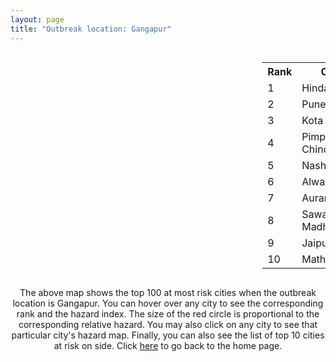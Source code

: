```yaml
---
layout: page
title: "Outbreak location: Gangapur"
---
```

<div style="width: 100%; overflow: auto;">
<div style="width: 75%; float: left;">
<div id="mapid">
<script src="https://buda-magenta.github.io/hazard_map/load_map.js"></script>

<script>
var marker_outbreak = L.marker([19.794750, 75.077922],{"autoPan": true}).addTo(map); marker_outbreak.bindTooltip("Gangapur").openTooltip();

var circle_1 = L.circle([26.732501, 77.036312], {"pane": "markerPane", "color": "red", "fill": true, "fillOpacity": 0.2, "fillRule": "evenodd", "lineCap": "round", "lineJoin": "round", "opacity": 1.0, "radius": 78127, "stroke": true, "weight": 3}).addTo(map);
circle_1.bindTooltip("Hindaun<br>rank: 1<br>hazard index: 0.078128")
circle_1.bindPopup('<a href="https://buda-magenta.github.io/hazard_map/Hindaun">Hindaun</a>')

var circle_2 = L.circle([18.521428, 73.854454], {"pane": "markerPane", "color": "red", "fill": true, "fillOpacity": 0.2, "fillRule": "evenodd", "lineCap": "round", "lineJoin": "round", "opacity": 1.0, "radius": 55909, "stroke": true, "weight": 3}).addTo(map);
circle_2.bindTooltip("Pune<br>rank: 2<br>hazard index: 0.055910")
circle_2.bindPopup('<a href="https://buda-magenta.github.io/hazard_map/Pune">Pune</a>')

var circle_3 = L.circle([25.196826, 76.000893], {"pane": "markerPane", "color": "red", "fill": true, "fillOpacity": 0.2, "fillRule": "evenodd", "lineCap": "round", "lineJoin": "round", "opacity": 1.0, "radius": 36816, "stroke": true, "weight": 3}).addTo(map);
circle_3.bindTooltip("Kota<br>rank: 3<br>hazard index: 0.036816")
circle_3.bindPopup('<a href="https://buda-magenta.github.io/hazard_map/Kota">Kota</a>')

var circle_4 = L.circle([18.627929, 73.800983], {"pane": "markerPane", "color": "red", "fill": true, "fillOpacity": 0.2, "fillRule": "evenodd", "lineCap": "round", "lineJoin": "round", "opacity": 1.0, "radius": 31035, "stroke": true, "weight": 3}).addTo(map);
circle_4.bindTooltip("Pimpri Chinchwad<br>rank: 4<br>hazard index: 0.031035")
circle_4.bindPopup('<a href="https://buda-magenta.github.io/hazard_map/Pimpri_Chinchwad">Pimpri Chinchwad</a>')

var circle_5 = L.circle([20.011247, 73.790236], {"pane": "markerPane", "color": "red", "fill": true, "fillOpacity": 0.2, "fillRule": "evenodd", "lineCap": "round", "lineJoin": "round", "opacity": 1.0, "radius": 26685, "stroke": true, "weight": 3}).addTo(map);
circle_5.bindTooltip("Nashik<br>rank: 5<br>hazard index: 0.026685")
circle_5.bindPopup('<a href="https://buda-magenta.github.io/hazard_map/Nashik">Nashik</a>')

var circle_6 = L.circle([27.639077, 76.614452], {"pane": "markerPane", "color": "red", "fill": true, "fillOpacity": 0.2, "fillRule": "evenodd", "lineCap": "round", "lineJoin": "round", "opacity": 1.0, "radius": 22309, "stroke": true, "weight": 3}).addTo(map);
circle_6.bindTooltip("Alwar<br>rank: 6<br>hazard index: 0.022310")
circle_6.bindPopup('<a href="https://buda-magenta.github.io/hazard_map/Alwar">Alwar</a>')

var circle_7 = L.circle([19.877263, 75.339024], {"pane": "markerPane", "color": "red", "fill": true, "fillOpacity": 0.2, "fillRule": "evenodd", "lineCap": "round", "lineJoin": "round", "opacity": 1.0, "radius": 21088, "stroke": true, "weight": 3}).addTo(map);
circle_7.bindTooltip("Aurangabad<br>rank: 7<br>hazard index: 0.021089")
circle_7.bindPopup('<a href="https://buda-magenta.github.io/hazard_map/Aurangabad">Aurangabad</a>')

var circle_8 = L.circle([26.229141, 76.304533], {"pane": "markerPane", "color": "red", "fill": true, "fillOpacity": 0.2, "fillRule": "evenodd", "lineCap": "round", "lineJoin": "round", "opacity": 1.0, "radius": 13030, "stroke": true, "weight": 3}).addTo(map);
circle_8.bindTooltip("Sawai Madhopur<br>rank: 8<br>hazard index: 0.013030")
circle_8.bindPopup('<a href="https://buda-magenta.github.io/hazard_map/Sawai_Madhopur">Sawai Madhopur</a>')

var circle_9 = L.circle([26.915458, 75.818982], {"pane": "markerPane", "color": "red", "fill": true, "fillOpacity": 0.2, "fillRule": "evenodd", "lineCap": "round", "lineJoin": "round", "opacity": 1.0, "radius": 11185, "stroke": true, "weight": 3}).addTo(map);
circle_9.bindTooltip("Jaipur<br>rank: 9<br>hazard index: 0.011186")
circle_9.bindPopup('<a href="https://buda-magenta.github.io/hazard_map/Jaipur">Jaipur</a>')

var circle_10 = L.circle([27.633333, 77.583333], {"pane": "markerPane", "color": "red", "fill": true, "fillOpacity": 0.2, "fillRule": "evenodd", "lineCap": "round", "lineJoin": "round", "opacity": 1.0, "radius": 10462, "stroke": true, "weight": 3}).addTo(map);
circle_10.bindTooltip("Mathura<br>rank: 10<br>hazard index: 0.010463")
circle_10.bindPopup('<a href="https://buda-magenta.github.io/hazard_map/Mathura">Mathura</a>')

var circle_11 = L.circle([20.843512, 75.525927], {"pane": "markerPane", "color": "red", "fill": true, "fillOpacity": 0.2, "fillRule": "evenodd", "lineCap": "round", "lineJoin": "round", "opacity": 1.0, "radius": 8263, "stroke": true, "weight": 3}).addTo(map);
circle_11.bindTooltip("Jalgaon<br>rank: 11<br>hazard index: 0.008264")
circle_11.bindPopup('<a href="https://buda-magenta.github.io/hazard_map/Jalgaon">Jalgaon</a>')

var circle_12 = L.circle([27.265212, 77.369126], {"pane": "markerPane", "color": "red", "fill": true, "fillOpacity": 0.2, "fillRule": "evenodd", "lineCap": "round", "lineJoin": "round", "opacity": 1.0, "radius": 7522, "stroke": true, "weight": 3}).addTo(map);
circle_12.bindTooltip("Bharatpur<br>rank: 12<br>hazard index: 0.007522")
circle_12.bindPopup('<a href="https://buda-magenta.github.io/hazard_map/Bharatpur">Bharatpur</a>')

var circle_13 = L.circle([28.651718, 77.221939], {"pane": "markerPane", "color": "red", "fill": true, "fillOpacity": 0.2, "fillRule": "evenodd", "lineCap": "round", "lineJoin": "round", "opacity": 1.0, "radius": 6755, "stroke": true, "weight": 3}).addTo(map);
circle_13.bindTooltip("Delhi<br>rank: 13<br>hazard index: 0.006755")
circle_13.bindPopup('<a href="https://buda-magenta.github.io/hazard_map/Delhi">Delhi</a>')

var circle_14 = L.circle([19.075990, 72.877393], {"pane": "markerPane", "color": "red", "fill": true, "fillOpacity": 0.2, "fillRule": "evenodd", "lineCap": "round", "lineJoin": "round", "opacity": 1.0, "radius": 6386, "stroke": true, "weight": 3}).addTo(map);
circle_14.bindTooltip("Mumbai<br>rank: 14<br>hazard index: 0.006386")
circle_14.bindPopup('<a href="https://buda-magenta.github.io/hazard_map/Mumbai">Mumbai</a>')

var circle_15 = L.circle([19.250000, 74.750000], {"pane": "markerPane", "color": "red", "fill": true, "fillOpacity": 0.2, "fillRule": "evenodd", "lineCap": "round", "lineJoin": "round", "opacity": 1.0, "radius": 6297, "stroke": true, "weight": 3}).addTo(map);
circle_15.bindTooltip("Ahmadnagar<br>rank: 15<br>hazard index: 0.006297")
circle_15.bindPopup('<a href="https://buda-magenta.github.io/hazard_map/Ahmadnagar">Ahmadnagar</a>')

var circle_16 = L.circle([19.290314, 76.602903], {"pane": "markerPane", "color": "red", "fill": true, "fillOpacity": 0.2, "fillRule": "evenodd", "lineCap": "round", "lineJoin": "round", "opacity": 1.0, "radius": 5512, "stroke": true, "weight": 3}).addTo(map);
circle_16.bindTooltip("Parbhani<br>rank: 16<br>hazard index: 0.005513")
circle_16.bindPopup('<a href="https://buda-magenta.github.io/hazard_map/Parbhani">Parbhani</a>')

var circle_17 = L.circle([19.918233, 75.868625], {"pane": "markerPane", "color": "red", "fill": true, "fillOpacity": 0.2, "fillRule": "evenodd", "lineCap": "round", "lineJoin": "round", "opacity": 1.0, "radius": 5120, "stroke": true, "weight": 3}).addTo(map);
circle_17.bindTooltip("Jalna<br>rank: 17<br>hazard index: 0.005121")
circle_17.bindPopup('<a href="https://buda-magenta.github.io/hazard_map/Jalna">Jalna</a>')

var circle_18 = L.circle([18.182992, 75.743925], {"pane": "markerPane", "color": "red", "fill": true, "fillOpacity": 0.2, "fillRule": "evenodd", "lineCap": "round", "lineJoin": "round", "opacity": 1.0, "radius": 3489, "stroke": true, "weight": 3}).addTo(map);
circle_18.bindTooltip("Barshi<br>rank: 18<br>hazard index: 0.003490")
circle_18.bindPopup('<a href="https://buda-magenta.github.io/hazard_map/Barshi">Barshi</a>')

var circle_19 = L.circle([20.993276, 75.839983], {"pane": "markerPane", "color": "red", "fill": true, "fillOpacity": 0.2, "fillRule": "evenodd", "lineCap": "round", "lineJoin": "round", "opacity": 1.0, "radius": 3369, "stroke": true, "weight": 3}).addTo(map);
circle_19.bindTooltip("Bhusawal<br>rank: 19<br>hazard index: 0.003369")
circle_19.bindPopup('<a href="https://buda-magenta.github.io/hazard_map/Bhusawal">Bhusawal</a>')

var circle_20 = L.circle([22.720362, 75.868200], {"pane": "markerPane", "color": "red", "fill": true, "fillOpacity": 0.2, "fillRule": "evenodd", "lineCap": "round", "lineJoin": "round", "opacity": 1.0, "radius": 2882, "stroke": true, "weight": 3}).addTo(map);
circle_20.bindTooltip("Indore<br>rank: 20<br>hazard index: 0.002882")
circle_20.bindPopup('<a href="https://buda-magenta.github.io/hazard_map/Indore">Indore</a>')

var circle_21 = L.circle([21.365999, 74.284004], {"pane": "markerPane", "color": "red", "fill": true, "fillOpacity": 0.2, "fillRule": "evenodd", "lineCap": "round", "lineJoin": "round", "opacity": 1.0, "radius": 1743, "stroke": true, "weight": 3}).addTo(map);
circle_21.bindTooltip("Nandurbar<br>rank: 21<br>hazard index: 0.001743")
circle_21.bindPopup('<a href="https://buda-magenta.github.io/hazard_map/Nandurbar">Nandurbar</a>')

var circle_22 = L.circle([26.460914, 80.321759], {"pane": "markerPane", "color": "red", "fill": true, "fillOpacity": 0.2, "fillRule": "evenodd", "lineCap": "round", "lineJoin": "round", "opacity": 1.0, "radius": 1712, "stroke": true, "weight": 3}).addTo(map);
circle_22.bindTooltip("Kanpur<br>rank: 22<br>hazard index: 0.001713")
circle_22.bindPopup('<a href="https://buda-magenta.github.io/hazard_map/Kanpur">Kanpur</a>')

var circle_23 = L.circle([24.578721, 73.686257], {"pane": "markerPane", "color": "red", "fill": true, "fillOpacity": 0.2, "fillRule": "evenodd", "lineCap": "round", "lineJoin": "round", "opacity": 1.0, "radius": 1479, "stroke": true, "weight": 3}).addTo(map);
circle_23.bindTooltip("Udaipur<br>rank: 23<br>hazard index: 0.001480")
circle_23.bindPopup('<a href="https://buda-magenta.github.io/hazard_map/Udaipur">Udaipur</a>')

var circle_24 = L.circle([27.175255, 78.009816], {"pane": "markerPane", "color": "red", "fill": true, "fillOpacity": 0.2, "fillRule": "evenodd", "lineCap": "round", "lineJoin": "round", "opacity": 1.0, "radius": 1376, "stroke": true, "weight": 3}).addTo(map);
circle_24.bindTooltip("Agra<br>rank: 24<br>hazard index: 0.001377")
circle_24.bindPopup('<a href="https://buda-magenta.github.io/hazard_map/Agra">Agra</a>')

var circle_25 = L.circle([24.917151, 76.696403], {"pane": "markerPane", "color": "red", "fill": true, "fillOpacity": 0.2, "fillRule": "evenodd", "lineCap": "round", "lineJoin": "round", "opacity": 1.0, "radius": 1323, "stroke": true, "weight": 3}).addTo(map);
circle_25.bindTooltip("Baran<br>rank: 25<br>hazard index: 0.001324")
circle_25.bindPopup('<a href="https://buda-magenta.github.io/hazard_map/Baran">Baran</a>')

var circle_26 = L.circle([28.402979, 77.310384], {"pane": "markerPane", "color": "red", "fill": true, "fillOpacity": 0.2, "fillRule": "evenodd", "lineCap": "round", "lineJoin": "round", "opacity": 1.0, "radius": 1207, "stroke": true, "weight": 3}).addTo(map);
circle_26.bindTooltip("Faridabad<br>rank: 26<br>hazard index: 0.001208")
circle_26.bindPopup('<a href="https://buda-magenta.github.io/hazard_map/Faridabad">Faridabad</a>')

var circle_27 = L.circle([17.849907, 75.276320], {"pane": "markerPane", "color": "red", "fill": true, "fillOpacity": 0.2, "fillRule": "evenodd", "lineCap": "round", "lineJoin": "round", "opacity": 1.0, "radius": 1176, "stroke": true, "weight": 3}).addTo(map);
circle_27.bindTooltip("Solapur<br>rank: 27<br>hazard index: 0.001176")
circle_27.bindPopup('<a href="https://buda-magenta.github.io/hazard_map/Solapur">Solapur</a>')

var circle_28 = L.circle([21.170200, 72.831100], {"pane": "markerPane", "color": "red", "fill": true, "fillOpacity": 0.2, "fillRule": "evenodd", "lineCap": "round", "lineJoin": "round", "opacity": 1.0, "radius": 1060, "stroke": true, "weight": 3}).addTo(map);
circle_28.bindTooltip("Surat<br>rank: 28<br>hazard index: 0.001061")
circle_28.bindPopup('<a href="https://buda-magenta.github.io/hazard_map/Surat">Surat</a>')

var circle_29 = L.circle([26.838100, 80.934600], {"pane": "markerPane", "color": "red", "fill": true, "fillOpacity": 0.2, "fillRule": "evenodd", "lineCap": "round", "lineJoin": "round", "opacity": 1.0, "radius": 1053, "stroke": true, "weight": 3}).addTo(map);
circle_29.bindTooltip("Lucknow<br>rank: 29<br>hazard index: 0.001054")
circle_29.bindPopup('<a href="https://buda-magenta.github.io/hazard_map/Lucknow">Lucknow</a>')

var circle_30 = L.circle([19.194329, 72.970178], {"pane": "markerPane", "color": "red", "fill": true, "fillOpacity": 0.2, "fillRule": "evenodd", "lineCap": "round", "lineJoin": "round", "opacity": 1.0, "radius": 943, "stroke": true, "weight": 3}).addTo(map);
circle_30.bindTooltip("Thane<br>rank: 30<br>hazard index: 0.000943")
circle_30.bindPopup('<a href="https://buda-magenta.github.io/hazard_map/Thane">Thane</a>')

var circle_31 = L.circle([26.203725, 78.157363], {"pane": "markerPane", "color": "red", "fill": true, "fillOpacity": 0.2, "fillRule": "evenodd", "lineCap": "round", "lineJoin": "round", "opacity": 1.0, "radius": 888, "stroke": true, "weight": 3}).addTo(map);
circle_31.bindTooltip("Gwalior<br>rank: 31<br>hazard index: 0.000888")
circle_31.bindPopup('<a href="https://buda-magenta.github.io/hazard_map/Gwalior">Gwalior</a>')

var circle_32 = L.circle([24.935635, 82.647701], {"pane": "markerPane", "color": "red", "fill": true, "fillOpacity": 0.2, "fillRule": "evenodd", "lineCap": "round", "lineJoin": "round", "opacity": 1.0, "radius": 862, "stroke": true, "weight": 3}).addTo(map);
circle_32.bindTooltip("Mirzapur<br>rank: 32<br>hazard index: 0.000863")
circle_32.bindPopup('<a href="https://buda-magenta.github.io/hazard_map/Mirzapur">Mirzapur</a>')

var circle_33 = L.circle([12.979120, 77.591300], {"pane": "markerPane", "color": "red", "fill": true, "fillOpacity": 0.2, "fillRule": "evenodd", "lineCap": "round", "lineJoin": "round", "opacity": 1.0, "radius": 843, "stroke": true, "weight": 3}).addTo(map);
circle_33.bindTooltip("Bangalore<br>rank: 33<br>hazard index: 0.000844")
circle_33.bindPopup('<a href="https://buda-magenta.github.io/hazard_map/Bangalore">Bangalore</a>')

var circle_34 = L.circle([23.174597, 75.785142], {"pane": "markerPane", "color": "red", "fill": true, "fillOpacity": 0.2, "fillRule": "evenodd", "lineCap": "round", "lineJoin": "round", "opacity": 1.0, "radius": 757, "stroke": true, "weight": 3}).addTo(map);
circle_34.bindTooltip("Ujjain<br>rank: 34<br>hazard index: 0.000757")
circle_34.bindPopup('<a href="https://buda-magenta.github.io/hazard_map/Ujjain">Ujjain</a>')

var circle_35 = L.circle([28.428262, 77.002700], {"pane": "markerPane", "color": "red", "fill": true, "fillOpacity": 0.2, "fillRule": "evenodd", "lineCap": "round", "lineJoin": "round", "opacity": 1.0, "radius": 739, "stroke": true, "weight": 3}).addTo(map);
circle_35.bindTooltip("Gurgaon<br>rank: 35<br>hazard index: 0.000739")
circle_35.bindPopup('<a href="https://buda-magenta.github.io/hazard_map/Gurgaon">Gurgaon</a>')

var circle_36 = L.circle([27.876990, 78.137290], {"pane": "markerPane", "color": "red", "fill": true, "fillOpacity": 0.2, "fillRule": "evenodd", "lineCap": "round", "lineJoin": "round", "opacity": 1.0, "radius": 735, "stroke": true, "weight": 3}).addTo(map);
circle_36.bindTooltip("Aligarh<br>rank: 36<br>hazard index: 0.000736")
circle_36.bindPopup('<a href="https://buda-magenta.github.io/hazard_map/Aligarh">Aligarh</a>')

var circle_37 = L.circle([20.325704, 78.116914], {"pane": "markerPane", "color": "red", "fill": true, "fillOpacity": 0.2, "fillRule": "evenodd", "lineCap": "round", "lineJoin": "round", "opacity": 1.0, "radius": 672, "stroke": true, "weight": 3}).addTo(map);
circle_37.bindTooltip("Yavatmal<br>rank: 37<br>hazard index: 0.000673")
circle_37.bindPopup('<a href="https://buda-magenta.github.io/hazard_map/Yavatmal">Yavatmal</a>')

var circle_38 = L.circle([19.169335, 77.311013], {"pane": "markerPane", "color": "red", "fill": true, "fillOpacity": 0.2, "fillRule": "evenodd", "lineCap": "round", "lineJoin": "round", "opacity": 1.0, "radius": 669, "stroke": true, "weight": 3}).addTo(map);
circle_38.bindTooltip("Nanded Waghala<br>rank: 38<br>hazard index: 0.000670")
circle_38.bindPopup('<a href="https://buda-magenta.github.io/hazard_map/Nanded_Waghala">Nanded Waghala</a>')

var circle_39 = L.circle([17.388786, 78.461065], {"pane": "markerPane", "color": "red", "fill": true, "fillOpacity": 0.2, "fillRule": "evenodd", "lineCap": "round", "lineJoin": "round", "opacity": 1.0, "radius": 658, "stroke": true, "weight": 3}).addTo(map);
circle_39.bindTooltip("Hyderabad<br>rank: 39<br>hazard index: 0.000658")
circle_39.bindPopup('<a href="https://buda-magenta.github.io/hazard_map/Hyderabad">Hyderabad</a>')

var circle_40 = L.circle([26.122147, 75.663754], {"pane": "markerPane", "color": "red", "fill": true, "fillOpacity": 0.2, "fillRule": "evenodd", "lineCap": "round", "lineJoin": "round", "opacity": 1.0, "radius": 601, "stroke": true, "weight": 3}).addTo(map);
circle_40.bindTooltip("Tonk<br>rank: 40<br>hazard index: 0.000602")
circle_40.bindPopup('<a href="https://buda-magenta.github.io/hazard_map/Tonk">Tonk</a>')

var circle_41 = L.circle([23.021624, 72.579707], {"pane": "markerPane", "color": "red", "fill": true, "fillOpacity": 0.2, "fillRule": "evenodd", "lineCap": "round", "lineJoin": "round", "opacity": 1.0, "radius": 591, "stroke": true, "weight": 3}).addTo(map);
circle_41.bindTooltip("Ahmedabad<br>rank: 41<br>hazard index: 0.000591")
circle_41.bindPopup('<a href="https://buda-magenta.github.io/hazard_map/Ahmedabad">Ahmedabad</a>')

var circle_42 = L.circle([25.954628, 83.647350], {"pane": "markerPane", "color": "red", "fill": true, "fillOpacity": 0.2, "fillRule": "evenodd", "lineCap": "round", "lineJoin": "round", "opacity": 1.0, "radius": 582, "stroke": true, "weight": 3}).addTo(map);
circle_42.bindTooltip("Maunath Bhanjan<br>rank: 42<br>hazard index: 0.000583")
circle_42.bindPopup('<a href="https://buda-magenta.github.io/hazard_map/Maunath_Bhanjan">Maunath Bhanjan</a>')

var circle_43 = L.circle([20.259399, 76.976203], {"pane": "markerPane", "color": "red", "fill": true, "fillOpacity": 0.2, "fillRule": "evenodd", "lineCap": "round", "lineJoin": "round", "opacity": 1.0, "radius": 569, "stroke": true, "weight": 3}).addTo(map);
circle_43.bindTooltip("Malegaon<br>rank: 43<br>hazard index: 0.000570")
circle_43.bindPopup('<a href="https://buda-magenta.github.io/hazard_map/Malegaon">Malegaon</a>')

var circle_44 = L.circle([13.083694, 80.270186], {"pane": "markerPane", "color": "red", "fill": true, "fillOpacity": 0.2, "fillRule": "evenodd", "lineCap": "round", "lineJoin": "round", "opacity": 1.0, "radius": 541, "stroke": true, "weight": 3}).addTo(map);
circle_44.bindTooltip("Chennai<br>rank: 44<br>hazard index: 0.000541")
circle_44.bindPopup('<a href="https://buda-magenta.github.io/hazard_map/Chennai">Chennai</a>')

var circle_45 = L.circle([27.177366, 78.389912], {"pane": "markerPane", "color": "red", "fill": true, "fillOpacity": 0.2, "fillRule": "evenodd", "lineCap": "round", "lineJoin": "round", "opacity": 1.0, "radius": 518, "stroke": true, "weight": 3}).addTo(map);
circle_45.bindTooltip("Firozabad<br>rank: 45<br>hazard index: 0.000519")
circle_45.bindPopup('<a href="https://buda-magenta.github.io/hazard_map/Firozabad">Firozabad</a>')

var circle_46 = L.circle([26.469100, 74.639000], {"pane": "markerPane", "color": "red", "fill": true, "fillOpacity": 0.2, "fillRule": "evenodd", "lineCap": "round", "lineJoin": "round", "opacity": 1.0, "radius": 514, "stroke": true, "weight": 3}).addTo(map);
circle_46.bindTooltip("Ajmer<br>rank: 46<br>hazard index: 0.000514")
circle_46.bindPopup('<a href="https://buda-magenta.github.io/hazard_map/Ajmer">Ajmer</a>')

var circle_47 = L.circle([22.297314, 73.194257], {"pane": "markerPane", "color": "red", "fill": true, "fillOpacity": 0.2, "fillRule": "evenodd", "lineCap": "round", "lineJoin": "round", "opacity": 1.0, "radius": 478, "stroke": true, "weight": 3}).addTo(map);
circle_47.bindTooltip("Vadodara<br>rank: 47<br>hazard index: 0.000479")
circle_47.bindPopup('<a href="https://buda-magenta.github.io/hazard_map/Vadodara">Vadodara</a>')

var circle_48 = L.circle([23.000000, 76.166667], {"pane": "markerPane", "color": "red", "fill": true, "fillOpacity": 0.2, "fillRule": "evenodd", "lineCap": "round", "lineJoin": "round", "opacity": 1.0, "radius": 425, "stroke": true, "weight": 3}).addTo(map);
circle_48.bindTooltip("Dewas<br>rank: 48<br>hazard index: 0.000425")
circle_48.bindPopup('<a href="https://buda-magenta.github.io/hazard_map/Dewas">Dewas</a>')

var circle_49 = L.circle([24.500000, 77.500000], {"pane": "markerPane", "color": "red", "fill": true, "fillOpacity": 0.2, "fillRule": "evenodd", "lineCap": "round", "lineJoin": "round", "opacity": 1.0, "radius": 406, "stroke": true, "weight": 3}).addTo(map);
circle_49.bindTooltip("Guna<br>rank: 49<br>hazard index: 0.000406")
circle_49.bindPopup('<a href="https://buda-magenta.github.io/hazard_map/Guna">Guna</a>')

var circle_50 = L.circle([24.500000, 74.500000], {"pane": "markerPane", "color": "red", "fill": true, "fillOpacity": 0.2, "fillRule": "evenodd", "lineCap": "round", "lineJoin": "round", "opacity": 1.0, "radius": 392, "stroke": true, "weight": 3}).addTo(map);
circle_50.bindTooltip("Chittaurgarh<br>rank: 50<br>hazard index: 0.000393")
circle_50.bindPopup('<a href="https://buda-magenta.github.io/hazard_map/Chittaurgarh">Chittaurgarh</a>')

var circle_51 = L.circle([24.462465, 74.850114], {"pane": "markerPane", "color": "red", "fill": true, "fillOpacity": 0.2, "fillRule": "evenodd", "lineCap": "round", "lineJoin": "round", "opacity": 1.0, "radius": 381, "stroke": true, "weight": 3}).addTo(map);
circle_51.bindTooltip("Nimach<br>rank: 51<br>hazard index: 0.000382")
circle_51.bindPopup('<a href="https://buda-magenta.github.io/hazard_map/Nimach">Nimach</a>')

var circle_52 = L.circle([20.761862, 77.192172], {"pane": "markerPane", "color": "red", "fill": true, "fillOpacity": 0.2, "fillRule": "evenodd", "lineCap": "round", "lineJoin": "round", "opacity": 1.0, "radius": 378, "stroke": true, "weight": 3}).addTo(map);
circle_52.bindTooltip("Akola<br>rank: 52<br>hazard index: 0.000379")
circle_52.bindPopup('<a href="https://buda-magenta.github.io/hazard_map/Akola">Akola</a>')

var circle_53 = L.circle([16.850253, 74.594888], {"pane": "markerPane", "color": "red", "fill": true, "fillOpacity": 0.2, "fillRule": "evenodd", "lineCap": "round", "lineJoin": "round", "opacity": 1.0, "radius": 374, "stroke": true, "weight": 3}).addTo(map);
circle_53.bindTooltip("Sangli<br>rank: 53<br>hazard index: 0.000375")
circle_53.bindPopup('<a href="https://buda-magenta.github.io/hazard_map/Sangli">Sangli</a>')

var circle_54 = L.circle([24.265131, 75.387182], {"pane": "markerPane", "color": "red", "fill": true, "fillOpacity": 0.2, "fillRule": "evenodd", "lineCap": "round", "lineJoin": "round", "opacity": 1.0, "radius": 354, "stroke": true, "weight": 3}).addTo(map);
circle_54.bindTooltip("Mandsaur<br>rank: 54<br>hazard index: 0.000354")
circle_54.bindPopup('<a href="https://buda-magenta.github.io/hazard_map/Mandsaur">Mandsaur</a>')

var circle_55 = L.circle([26.296772, 73.035143], {"pane": "markerPane", "color": "red", "fill": true, "fillOpacity": 0.2, "fillRule": "evenodd", "lineCap": "round", "lineJoin": "round", "opacity": 1.0, "radius": 343, "stroke": true, "weight": 3}).addTo(map);
circle_55.bindTooltip("Jodhpur<br>rank: 55<br>hazard index: 0.000344")
circle_55.bindPopup('<a href="https://buda-magenta.github.io/hazard_map/Jodhpur">Jodhpur</a>')

var circle_56 = L.circle([23.160894, 79.949770], {"pane": "markerPane", "color": "red", "fill": true, "fillOpacity": 0.2, "fillRule": "evenodd", "lineCap": "round", "lineJoin": "round", "opacity": 1.0, "radius": 340, "stroke": true, "weight": 3}).addTo(map);
circle_56.bindTooltip("Jabalpur<br>rank: 56<br>hazard index: 0.000340")
circle_56.bindPopup('<a href="https://buda-magenta.github.io/hazard_map/Jabalpur">Jabalpur</a>')

var circle_57 = L.circle([21.149813, 79.082056], {"pane": "markerPane", "color": "red", "fill": true, "fillOpacity": 0.2, "fillRule": "evenodd", "lineCap": "round", "lineJoin": "round", "opacity": 1.0, "radius": 337, "stroke": true, "weight": 3}).addTo(map);
circle_57.bindTooltip("Nagpur<br>rank: 57<br>hazard index: 0.000337")
circle_57.bindPopup('<a href="https://buda-magenta.github.io/hazard_map/Nagpur">Nagpur</a>')

var circle_58 = L.circle([25.500000, 75.833333], {"pane": "markerPane", "color": "red", "fill": true, "fillOpacity": 0.2, "fillRule": "evenodd", "lineCap": "round", "lineJoin": "round", "opacity": 1.0, "radius": 336, "stroke": true, "weight": 3}).addTo(map);
circle_58.bindTooltip("Bundi<br>rank: 58<br>hazard index: 0.000337")
circle_58.bindPopup('<a href="https://buda-magenta.github.io/hazard_map/Bundi">Bundi</a>')

var circle_59 = L.circle([28.793170, 76.139128], {"pane": "markerPane", "color": "red", "fill": true, "fillOpacity": 0.2, "fillRule": "evenodd", "lineCap": "round", "lineJoin": "round", "opacity": 1.0, "radius": 326, "stroke": true, "weight": 3}).addTo(map);
circle_59.bindTooltip("Bhiwani<br>rank: 59<br>hazard index: 0.000327")
circle_59.bindPopup('<a href="https://buda-magenta.github.io/hazard_map/Bhiwani">Bhiwani</a>')

var circle_60 = L.circle([19.439885, 72.880383], {"pane": "markerPane", "color": "red", "fill": true, "fillOpacity": 0.2, "fillRule": "evenodd", "lineCap": "round", "lineJoin": "round", "opacity": 1.0, "radius": 320, "stroke": true, "weight": 3}).addTo(map);
circle_60.bindTooltip("Vasai<br>rank: 60<br>hazard index: 0.000320")
circle_60.bindPopup('<a href="https://buda-magenta.github.io/hazard_map/Vasai">Vasai</a>')

var circle_61 = L.circle([25.609324, 85.123525], {"pane": "markerPane", "color": "red", "fill": true, "fillOpacity": 0.2, "fillRule": "evenodd", "lineCap": "round", "lineJoin": "round", "opacity": 1.0, "radius": 318, "stroke": true, "weight": 3}).addTo(map);
circle_61.bindTooltip("Patna<br>rank: 61<br>hazard index: 0.000318")
circle_61.bindPopup('<a href="https://buda-magenta.github.io/hazard_map/Patna">Patna</a>')

var circle_62 = L.circle([30.909016, 75.851601], {"pane": "markerPane", "color": "red", "fill": true, "fillOpacity": 0.2, "fillRule": "evenodd", "lineCap": "round", "lineJoin": "round", "opacity": 1.0, "radius": 297, "stroke": true, "weight": 3}).addTo(map);
circle_62.bindTooltip("Ludhiana<br>rank: 62<br>hazard index: 0.000297")
circle_62.bindPopup('<a href="https://buda-magenta.github.io/hazard_map/Ludhiana">Ludhiana</a>')

var circle_63 = L.circle([22.541418, 88.357691], {"pane": "markerPane", "color": "red", "fill": true, "fillOpacity": 0.2, "fillRule": "evenodd", "lineCap": "round", "lineJoin": "round", "opacity": 1.0, "radius": 288, "stroke": true, "weight": 3}).addTo(map);
circle_63.bindTooltip("Kolkata<br>rank: 63<br>hazard index: 0.000289")
circle_63.bindPopup('<a href="https://buda-magenta.github.io/hazard_map/Kolkata">Kolkata</a>')

var circle_64 = L.circle([23.258486, 77.401989], {"pane": "markerPane", "color": "red", "fill": true, "fillOpacity": 0.2, "fillRule": "evenodd", "lineCap": "round", "lineJoin": "round", "opacity": 1.0, "radius": 283, "stroke": true, "weight": 3}).addTo(map);
circle_64.bindTooltip("Bhopal<br>rank: 64<br>hazard index: 0.000284")
circle_64.bindPopup('<a href="https://buda-magenta.github.io/hazard_map/Bhopal">Bhopal</a>')

var circle_65 = L.circle([28.457876, 79.405571], {"pane": "markerPane", "color": "red", "fill": true, "fillOpacity": 0.2, "fillRule": "evenodd", "lineCap": "round", "lineJoin": "round", "opacity": 1.0, "radius": 281, "stroke": true, "weight": 3}).addTo(map);
circle_65.bindTooltip("Bareilly<br>rank: 65<br>hazard index: 0.000281")
circle_65.bindPopup('<a href="https://buda-magenta.github.io/hazard_map/Bareilly">Bareilly</a>')

var circle_66 = L.circle([25.438130, 81.833800], {"pane": "markerPane", "color": "red", "fill": true, "fillOpacity": 0.2, "fillRule": "evenodd", "lineCap": "round", "lineJoin": "round", "opacity": 1.0, "radius": 273, "stroke": true, "weight": 3}).addTo(map);
circle_66.bindTooltip("Allahabad<br>rank: 66<br>hazard index: 0.000273")
circle_66.bindPopup('<a href="https://buda-magenta.github.io/hazard_map/Allahabad">Allahabad</a>')

var circle_67 = L.circle([27.573243, 78.111739], {"pane": "markerPane", "color": "red", "fill": true, "fillOpacity": 0.2, "fillRule": "evenodd", "lineCap": "round", "lineJoin": "round", "opacity": 1.0, "radius": 259, "stroke": true, "weight": 3}).addTo(map);
circle_67.bindTooltip("Hathras<br>rank: 67<br>hazard index: 0.000260")
circle_67.bindPopup('<a href="https://buda-magenta.github.io/hazard_map/Hathras">Hathras</a>')

var circle_68 = L.circle([28.195647, 76.616518], {"pane": "markerPane", "color": "red", "fill": true, "fillOpacity": 0.2, "fillRule": "evenodd", "lineCap": "round", "lineJoin": "round", "opacity": 1.0, "radius": 245, "stroke": true, "weight": 3}).addTo(map);
circle_68.bindTooltip("Rewari<br>rank: 68<br>hazard index: 0.000245")
circle_68.bindPopup('<a href="https://buda-magenta.github.io/hazard_map/Rewari">Rewari</a>')

var circle_69 = L.circle([25.335649, 83.007629], {"pane": "markerPane", "color": "red", "fill": true, "fillOpacity": 0.2, "fillRule": "evenodd", "lineCap": "round", "lineJoin": "round", "opacity": 1.0, "radius": 241, "stroke": true, "weight": 3}).addTo(map);
circle_69.bindTooltip("Varanasi<br>rank: 69<br>hazard index: 0.000242")
circle_69.bindPopup('<a href="https://buda-magenta.github.io/hazard_map/Varanasi">Varanasi</a>')

var circle_70 = L.circle([29.000653, 77.768229], {"pane": "markerPane", "color": "red", "fill": true, "fillOpacity": 0.2, "fillRule": "evenodd", "lineCap": "round", "lineJoin": "round", "opacity": 1.0, "radius": 237, "stroke": true, "weight": 3}).addTo(map);
circle_70.bindTooltip("Meerut<br>rank: 70<br>hazard index: 0.000238")
circle_70.bindPopup('<a href="https://buda-magenta.github.io/hazard_map/Meerut">Meerut</a>')

var circle_71 = L.circle([21.145629, 80.268387], {"pane": "markerPane", "color": "red", "fill": true, "fillOpacity": 0.2, "fillRule": "evenodd", "lineCap": "round", "lineJoin": "round", "opacity": 1.0, "radius": 234, "stroke": true, "weight": 3}).addTo(map);
circle_71.bindTooltip("Gondiya<br>rank: 71<br>hazard index: 0.000235")
circle_71.bindPopup('<a href="https://buda-magenta.github.io/hazard_map/Gondiya">Gondiya</a>')

var circle_72 = L.circle([16.702841, 74.240533], {"pane": "markerPane", "color": "red", "fill": true, "fillOpacity": 0.2, "fillRule": "evenodd", "lineCap": "round", "lineJoin": "round", "opacity": 1.0, "radius": 232, "stroke": true, "weight": 3}).addTo(map);
circle_72.bindTooltip("Kolhapur<br>rank: 72<br>hazard index: 0.000232")
circle_72.bindPopup('<a href="https://buda-magenta.github.io/hazard_map/Kolhapur">Kolhapur</a>')

var circle_73 = L.circle([19.295200, 72.854400], {"pane": "markerPane", "color": "red", "fill": true, "fillOpacity": 0.2, "fillRule": "evenodd", "lineCap": "round", "lineJoin": "round", "opacity": 1.0, "radius": 229, "stroke": true, "weight": 3}).addTo(map);
circle_73.bindTooltip("Mira-Bhayandar<br>rank: 73<br>hazard index: 0.000230")
circle_73.bindPopup('<a href="https://buda-magenta.github.io/hazard_map/Mira-Bhayandar">Mira-Bhayandar</a>')

var circle_74 = L.circle([25.488773, 74.699613], {"pane": "markerPane", "color": "red", "fill": true, "fillOpacity": 0.2, "fillRule": "evenodd", "lineCap": "round", "lineJoin": "round", "opacity": 1.0, "radius": 212, "stroke": true, "weight": 3}).addTo(map);
circle_74.bindTooltip("Bhilwara<br>rank: 74<br>hazard index: 0.000212")
circle_74.bindPopup('<a href="https://buda-magenta.github.io/hazard_map/Bhilwara">Bhilwara</a>')

var circle_75 = L.circle([19.362531, 73.078475], {"pane": "markerPane", "color": "red", "fill": true, "fillOpacity": 0.2, "fillRule": "evenodd", "lineCap": "round", "lineJoin": "round", "opacity": 1.0, "radius": 201, "stroke": true, "weight": 3}).addTo(map);
circle_75.bindTooltip("Bhiwandi<br>rank: 75<br>hazard index: 0.000201")
circle_75.bindPopup('<a href="https://buda-magenta.github.io/hazard_map/Bhiwandi">Bhiwandi</a>')

var circle_76 = L.circle([18.351469, 76.755121], {"pane": "markerPane", "color": "red", "fill": true, "fillOpacity": 0.2, "fillRule": "evenodd", "lineCap": "round", "lineJoin": "round", "opacity": 1.0, "radius": 195, "stroke": true, "weight": 3}).addTo(map);
circle_76.bindTooltip("Latur<br>rank: 76<br>hazard index: 0.000196")
circle_76.bindPopup('<a href="https://buda-magenta.github.io/hazard_map/Latur">Latur</a>')

var circle_77 = L.circle([23.480592, 74.917790], {"pane": "markerPane", "color": "red", "fill": true, "fillOpacity": 0.2, "fillRule": "evenodd", "lineCap": "round", "lineJoin": "round", "opacity": 1.0, "radius": 193, "stroke": true, "weight": 3}).addTo(map);
circle_77.bindTooltip("Ratlam<br>rank: 77<br>hazard index: 0.000194")
circle_77.bindPopup('<a href="https://buda-magenta.github.io/hazard_map/Ratlam">Ratlam</a>')

var circle_78 = L.circle([27.883846, 78.634890], {"pane": "markerPane", "color": "red", "fill": true, "fillOpacity": 0.2, "fillRule": "evenodd", "lineCap": "round", "lineJoin": "round", "opacity": 1.0, "radius": 191, "stroke": true, "weight": 3}).addTo(map);
circle_78.bindTooltip("Kasganj<br>rank: 78<br>hazard index: 0.000191")
circle_78.bindPopup('<a href="https://buda-magenta.github.io/hazard_map/Kasganj">Kasganj</a>')

var circle_79 = L.circle([23.587548, 75.675679], {"pane": "markerPane", "color": "red", "fill": true, "fillOpacity": 0.2, "fillRule": "evenodd", "lineCap": "round", "lineJoin": "round", "opacity": 1.0, "radius": 179, "stroke": true, "weight": 3}).addTo(map);
circle_79.bindTooltip("Nagda<br>rank: 79<br>hazard index: 0.000180")
circle_79.bindPopup('<a href="https://buda-magenta.github.io/hazard_map/Nagda">Nagda</a>')

var circle_80 = L.circle([17.636129, 74.298278], {"pane": "markerPane", "color": "red", "fill": true, "fillOpacity": 0.2, "fillRule": "evenodd", "lineCap": "round", "lineJoin": "round", "opacity": 1.0, "radius": 179, "stroke": true, "weight": 3}).addTo(map);
circle_80.bindTooltip("Satara<br>rank: 80<br>hazard index: 0.000180")
circle_80.bindPopup('<a href="https://buda-magenta.github.io/hazard_map/Satara">Satara</a>')

var circle_81 = L.circle([26.166667, 77.500000], {"pane": "markerPane", "color": "red", "fill": true, "fillOpacity": 0.2, "fillRule": "evenodd", "lineCap": "round", "lineJoin": "round", "opacity": 1.0, "radius": 169, "stroke": true, "weight": 3}).addTo(map);
circle_81.bindTooltip("Morena<br>rank: 81<br>hazard index: 0.000169")
circle_81.bindPopup('<a href="https://buda-magenta.github.io/hazard_map/Morena">Morena</a>')

var circle_82 = L.circle([26.500000, 78.750000], {"pane": "markerPane", "color": "red", "fill": true, "fillOpacity": 0.2, "fillRule": "evenodd", "lineCap": "round", "lineJoin": "round", "opacity": 1.0, "radius": 166, "stroke": true, "weight": 3}).addTo(map);
circle_82.bindTooltip("Bhind<br>rank: 82<br>hazard index: 0.000166")
circle_82.bindPopup('<a href="https://buda-magenta.github.io/hazard_map/Bhind">Bhind</a>')

var circle_83 = L.circle([26.671329, 83.364583], {"pane": "markerPane", "color": "red", "fill": true, "fillOpacity": 0.2, "fillRule": "evenodd", "lineCap": "round", "lineJoin": "round", "opacity": 1.0, "radius": 159, "stroke": true, "weight": 3}).addTo(map);
circle_83.bindTooltip("Gorakhpur<br>rank: 83<br>hazard index: 0.000159")
circle_83.bindPopup('<a href="https://buda-magenta.github.io/hazard_map/Gorakhpur">Gorakhpur</a>')

var circle_84 = L.circle([31.292011, 75.568058], {"pane": "markerPane", "color": "red", "fill": true, "fillOpacity": 0.2, "fillRule": "evenodd", "lineCap": "round", "lineJoin": "round", "opacity": 1.0, "radius": 158, "stroke": true, "weight": 3}).addTo(map);
circle_84.bindTooltip("Jalandhar<br>rank: 84<br>hazard index: 0.000159")
circle_84.bindPopup('<a href="https://buda-magenta.github.io/hazard_map/Jalandhar">Jalandhar</a>')

var circle_85 = L.circle([15.857267, 74.506934], {"pane": "markerPane", "color": "red", "fill": true, "fillOpacity": 0.2, "fillRule": "evenodd", "lineCap": "round", "lineJoin": "round", "opacity": 1.0, "radius": 157, "stroke": true, "weight": 3}).addTo(map);
circle_85.bindTooltip("Belgaum<br>rank: 85<br>hazard index: 0.000158")
circle_85.bindPopup('<a href="https://buda-magenta.github.io/hazard_map/Belgaum">Belgaum</a>')

var circle_86 = L.circle([25.375241, 77.828119], {"pane": "markerPane", "color": "red", "fill": true, "fillOpacity": 0.2, "fillRule": "evenodd", "lineCap": "round", "lineJoin": "round", "opacity": 1.0, "radius": 151, "stroke": true, "weight": 3}).addTo(map);
circle_86.bindTooltip("Shivpuri<br>rank: 86<br>hazard index: 0.000152")
circle_86.bindPopup('<a href="https://buda-magenta.github.io/hazard_map/Shivpuri">Shivpuri</a>')

var circle_87 = L.circle([29.168807, 75.746110], {"pane": "markerPane", "color": "red", "fill": true, "fillOpacity": 0.2, "fillRule": "evenodd", "lineCap": "round", "lineJoin": "round", "opacity": 1.0, "radius": 147, "stroke": true, "weight": 3}).addTo(map);
circle_87.bindTooltip("Hisar<br>rank: 87<br>hazard index: 0.000148")
circle_87.bindPopup('<a href="https://buda-magenta.github.io/hazard_map/Hisar">Hisar</a>')

var circle_88 = L.circle([19.261944, 73.194760], {"pane": "markerPane", "color": "red", "fill": true, "fillOpacity": 0.2, "fillRule": "evenodd", "lineCap": "round", "lineJoin": "round", "opacity": 1.0, "radius": 143, "stroke": true, "weight": 3}).addTo(map);
circle_88.bindTooltip("Ulhas Nagar<br>rank: 88<br>hazard index: 0.000144")
circle_88.bindPopup('<a href="https://buda-magenta.github.io/hazard_map/Ulhas_Nagar">Ulhas Nagar</a>')

var circle_89 = L.circle([28.015929, 73.317137], {"pane": "markerPane", "color": "red", "fill": true, "fillOpacity": 0.2, "fillRule": "evenodd", "lineCap": "round", "lineJoin": "round", "opacity": 1.0, "radius": 140, "stroke": true, "weight": 3}).addTo(map);
circle_89.bindTooltip("Bikaner<br>rank: 89<br>hazard index: 0.000140")
circle_89.bindPopup('<a href="https://buda-magenta.github.io/hazard_map/Bikaner">Bikaner</a>')

var circle_90 = L.circle([26.653396, 77.624206], {"pane": "markerPane", "color": "red", "fill": true, "fillOpacity": 0.2, "fillRule": "evenodd", "lineCap": "round", "lineJoin": "round", "opacity": 1.0, "radius": 128, "stroke": true, "weight": 3}).addTo(map);
circle_90.bindTooltip("Dhaulpur<br>rank: 90<br>hazard index: 0.000128")
circle_90.bindPopup('<a href="https://buda-magenta.github.io/hazard_map/Dhaulpur">Dhaulpur</a>')

var circle_91 = L.circle([15.351838, 75.137985], {"pane": "markerPane", "color": "red", "fill": true, "fillOpacity": 0.2, "fillRule": "evenodd", "lineCap": "round", "lineJoin": "round", "opacity": 1.0, "radius": 126, "stroke": true, "weight": 3}).addTo(map);
circle_91.bindTooltip("Hubli<br>rank: 91<br>hazard index: 0.000126")
circle_91.bindPopup('<a href="https://buda-magenta.github.io/hazard_map/Hubli">Hubli</a>')

var circle_92 = L.circle([26.588559, 74.861097], {"pane": "markerPane", "color": "red", "fill": true, "fillOpacity": 0.2, "fillRule": "evenodd", "lineCap": "round", "lineJoin": "round", "opacity": 1.0, "radius": 121, "stroke": true, "weight": 3}).addTo(map);
circle_92.bindTooltip("Kishangarh<br>rank: 92<br>hazard index: 0.000121")
circle_92.bindPopup('<a href="https://buda-magenta.github.io/hazard_map/Kishangarh">Kishangarh</a>')

var circle_93 = L.circle([27.662826, 75.027926], {"pane": "markerPane", "color": "red", "fill": true, "fillOpacity": 0.2, "fillRule": "evenodd", "lineCap": "round", "lineJoin": "round", "opacity": 1.0, "radius": 119, "stroke": true, "weight": 3}).addTo(map);
circle_93.bindTooltip("Sikar<br>rank: 93<br>hazard index: 0.000120")
circle_93.bindPopup('<a href="https://buda-magenta.github.io/hazard_map/Sikar">Sikar</a>')

var circle_94 = L.circle([25.531031, 78.652689], {"pane": "markerPane", "color": "red", "fill": true, "fillOpacity": 0.2, "fillRule": "evenodd", "lineCap": "round", "lineJoin": "round", "opacity": 1.0, "radius": 118, "stroke": true, "weight": 3}).addTo(map);
circle_94.bindTooltip("Jhansi<br>rank: 94<br>hazard index: 0.000118")
circle_94.bindPopup('<a href="https://buda-magenta.github.io/hazard_map/Jhansi">Jhansi</a>')

var circle_95 = L.circle([16.695935, 74.455575], {"pane": "markerPane", "color": "red", "fill": true, "fillOpacity": 0.2, "fillRule": "evenodd", "lineCap": "round", "lineJoin": "round", "opacity": 1.0, "radius": 112, "stroke": true, "weight": 3}).addTo(map);
circle_95.bindTooltip("Ichalkaranji<br>rank: 95<br>hazard index: 0.000113")
circle_95.bindPopup('<a href="https://buda-magenta.github.io/hazard_map/Ichalkaranji">Ichalkaranji</a>')

var circle_96 = L.circle([21.237947, 81.633683], {"pane": "markerPane", "color": "red", "fill": true, "fillOpacity": 0.2, "fillRule": "evenodd", "lineCap": "round", "lineJoin": "round", "opacity": 1.0, "radius": 112, "stroke": true, "weight": 3}).addTo(map);
circle_96.bindTooltip("Raipur<br>rank: 96<br>hazard index: 0.000113")
circle_96.bindPopup('<a href="https://buda-magenta.github.io/hazard_map/Raipur">Raipur</a>')

var circle_97 = L.circle([28.176959, 77.373112], {"pane": "markerPane", "color": "red", "fill": true, "fillOpacity": 0.2, "fillRule": "evenodd", "lineCap": "round", "lineJoin": "round", "opacity": 1.0, "radius": 109, "stroke": true, "weight": 3}).addTo(map);
circle_97.bindTooltip("Palwal<br>rank: 97<br>hazard index: 0.000109")
circle_97.bindPopup('<a href="https://buda-magenta.github.io/hazard_map/Palwal">Palwal</a>')

var circle_98 = L.circle([23.809612, 78.759114], {"pane": "markerPane", "color": "red", "fill": true, "fillOpacity": 0.2, "fillRule": "evenodd", "lineCap": "round", "lineJoin": "round", "opacity": 1.0, "radius": 105, "stroke": true, "weight": 3}).addTo(map);
circle_98.bindTooltip("Sagar<br>rank: 98<br>hazard index: 0.000105")
circle_98.bindPopup('<a href="https://buda-magenta.github.io/hazard_map/Sagar">Sagar</a>')

var circle_99 = L.circle([26.022697, 83.028873], {"pane": "markerPane", "color": "red", "fill": true, "fillOpacity": 0.2, "fillRule": "evenodd", "lineCap": "round", "lineJoin": "round", "opacity": 1.0, "radius": 103, "stroke": true, "weight": 3}).addTo(map);
circle_99.bindTooltip("Azamgarh<br>rank: 99<br>hazard index: 0.000103")
circle_99.bindPopup('<a href="https://buda-magenta.github.io/hazard_map/Azamgarh">Azamgarh</a>')

var circle_100 = L.circle([28.205907, 77.875714], {"pane": "markerPane", "color": "red", "fill": true, "fillOpacity": 0.2, "fillRule": "evenodd", "lineCap": "round", "lineJoin": "round", "opacity": 1.0, "radius": 93, "stroke": true, "weight": 3}).addTo(map);
circle_100.bindTooltip("Khurja<br>rank: 100<br>hazard index: 0.000094")
circle_100.bindPopup('<a href="https://buda-magenta.github.io/hazard_map/Khurja">Khurja</a>')
</script>
</div>
</div>


<div style="width: 20%; float: right;">
<table>
<tr>
<th>Rank</th>
<th>City</th>
</tr>

<tr>
<td>1</td>
<td>Hindaun</td>
</tr>

<tr>
<td>2</td>
<td>Pune</td>
</tr>

<tr>
<td>3</td>
<td>Kota</td>
</tr>

<tr>
<td>4</td>
<td>Pimpri Chinchwad</td>
</tr>

<tr>
<td>5</td>
<td>Nashik</td>
</tr>

<tr>
<td>6</td>
<td>Alwar</td>
</tr>

<tr>
<td>7</td>
<td>Aurangabad</td>
</tr>

<tr>
<td>8</td>
<td>Sawai Madhopur</td>
</tr>

<tr>
<td>9</td>
<td>Jaipur</td>
</tr>

<tr>
<td>10</td>
<td>Mathura</td>
</tr>

</table>
</div>
</div>


<p align="center"> The above map shows the top 100 at most risk cities when the outbreak location is Gangapur. You can hover over any city to see the corresponding rank and the hazard index. The size of the red circle is proportional to the corresponding relative hazard. You may also click on any city to see that particular city's hazard map. Finally, you can also see the list of top 10 cities at risk on side.  Click <a href="https://buda-magenta.github.io/hazard_map/">here</a> to go back to the home page.
</p>